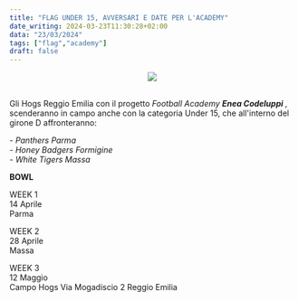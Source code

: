 ```yaml
---
title: "FLAG UNDER 15, AVVERSARI E DATE PER L'ACADEMY"
date_writing: 2024-03-23T11:30:28+02:00
data: "23/03/2024"
tags: ["flag","academy"]
draft: false
---
```


<center>
<img class="articolo" src="../img/2024/girone_flag_under15.jpg">
</center>
<br />

Gli Hogs Reggio Emilia con il progetto *Football Academy **Enea Codeluppi** ,* scenderanno in campo anche con la categoria Under 15, che all'interno del girone D affronteranno:  

*- Panthers Parma*  
*- Honey Badgers Formigine*  
*- White Tigers Massa*  

**BOWL**  

WEEK 1  
14 Aprile  
Parma  

WEEK 2  
28 Aprile  
Massa  

WEEK 3  
12 Maggio  
Campo Hogs Via Mogadiscio 2 Reggio Emilia  